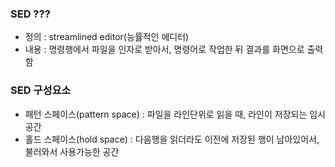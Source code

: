 
### SED ???
- 정의 : streamlined editor(능률적인 에디터)   
- 내용 : 명령행에서 파일을 인자로 받아서, 명령어로 작업한 뒤 결과를 화면으로 출력함

### SED 구성요소
- 패턴 스페이스(pattern space) : 파일을 라인단위로 읽을 때, 라인이 저장되는 임시공간
- 홀드 스페이스(hold space) : 다음행을 읽더라도 이전에 저장된 행이 남아있어서, 불러와서 사용가능한 공간
